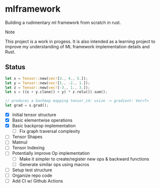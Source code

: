 # mlframework

Building a rudimentary ml framework from scratch in rust.

> [!NOTE]
> This project is a work in progess. It is also intended as a learning project to improve my understanding of ML framework implementation details and Rust.

## Status

```rust
let x = Tensor::new(vec![3., 4., 5.]);
let y = Tensor::new(vec![1., -2., 1.]);
let z = Tensor::new(vec![-3., 1., 3.]);
let s = ((x + y.clone() + y) * z.relu()).sum();

// produces a hashmap mapping tensor_id: usize -> gradient: Vec<T>
let grad = s.grad();
```

- [x] Initial tensor structure
- [x] Basic elementwise operations
- [x] Basic backprop implementation
  - [ ] Fix graph traversal complexity
- [ ] Tensor Shapes
- [ ] Matmul
- [ ] Tensor Indexing
- [ ] Potentially improve Op implementation
  - [ ] Make it simpler to create/register new ops & backward functions
  - [ ] Generate similar ops using macros
- [ ] Setup test structure
- [ ] Organize repo code
- [ ] Add CI w/ Github Actions

